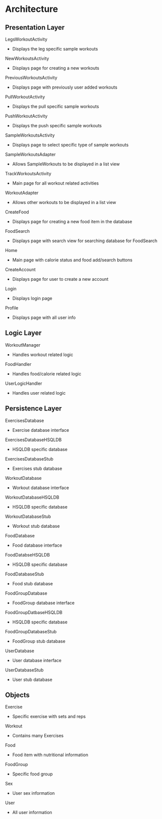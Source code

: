 # Architecture
## Presentation Layer
LegsWorkoutActivity
- Displays the leg specific sample workouts

NewWorkoutsActivity
- Displays page for creating a new workouts

PreviousWorkoutsActivity
- Displays page with previously user added workouts

PullWorkoutActivity
- Displays the pull specific sample workouts

PushWorkoutActivity
- Displays the push specific sample workouts

SampleWorkoutsActivity
- Displays page to select specific type of sample workouts

SampleWorkoutsAdapter
- Allows SampleWorkouts to be displayed in a list view

TrackWorkoutsActivity
- Main page for all workout related activities

WorkoutAdapter
- Allows other workouts to be displayed in a list view

CreateFood
- Displays page for creating a new food item in the database

FoodSearch
- Displays page with search view for searching database for FoodSearch

Home
- Main page with calorie status and food add/search buttons

CreateAccount
- Displays page for user to create a new account

Login
- Displays login page

Profile
- Displays page with all user info

## Logic Layer
WorkoutManager
- Handles workout related logic

FoodHandler
- Handles food/calorie related logic

UserLogicHandler
- Handles user related logic

## Persistence Layer
ExercisesDatabase
- Exercise database interface

ExercisesDatabaseHSQLDB
- HSQLDB specific database

ExercisesDatabaseStub
- Exercises stub database

WorkoutDatabase
- Workout database interface

WorkoutDatabaseHSQLDB
- HSQLDB specific database

WorkoutDatabaseStub
- Workout stub database

FoodDatabase
- Food database interface

FoodDatabseHSQLDB
- HSQLDB specific database

FoodDatabaseStub
- Food stub database

FoodGroupDatabase
- FoodGroup database interface

FoodGroupDatbaseHSQLDB
- HSQLDB specific database

FoodGroupDatabaseStub
- FoodGroup stub database

UserDatabase
- User database interface

UserDatabaseStub
- User stub database

## Objects

Exercise
- Specific exercise with sets and reps

Workout
- Contains many Exercises

Food
- Food item with nutritional information

FoodGroup
- Specific food group

Sex
- User sex information

User
- All user information
